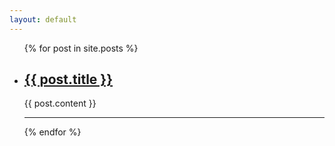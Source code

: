 ```yaml
---
layout: default
---
```


<ul>
  {% for post in site.posts %}
    <li>
      <h2><a href="{{ post.url }}">{{ post.title }}</a></h2>
      {{ post.content }}<hr />
    </li>
  {% endfor %}
</ul>
